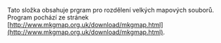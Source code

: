Tato složka obsahuje prgram pro rozdělení velkých mapových souborů. Program pochází ze stránek [http://www.mkgmap.org.uk/download/mkgmap.html](http://www.mkgmap.org.uk/download/mkgmap.html).